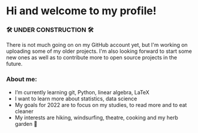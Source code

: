 # Hi and welcome to my profile!

### 🛠️ UNDER CONSTRUCTION 🛠️
There is not much going on on my GitHub account yet, but I'm working on uploading some of my older projects. I'm also looking forward to start some new ones as well as to contribute more to open source projects in the future.

### About me:
- I’m currently learning git, Python, linear algebra, LaTeX
- I want to learn more about statistics, data science
- My goals for 2022 are to focus on my studies, to read more and to eat cleaner
- My interests are hiking, windsurfing, theatre, cooking and my herb garden 🌱

<!--
**densandra/densandra** is a ✨ _special_ ✨ repository because its `README.md` (this file) appears on your GitHub profile.

Here are some ideas to get you started:

- 🔭 I’m currently working on ...
- 🌱 I’m currently learning ...
- 👯 I’m looking to collaborate on ...
- 🤔 I’m looking for help with ...
- 💬 Ask me about ...
- 📫 How to reach me: ...
- 😄 Pronouns: ...
- ⚡ Fun fact: ...
-->
